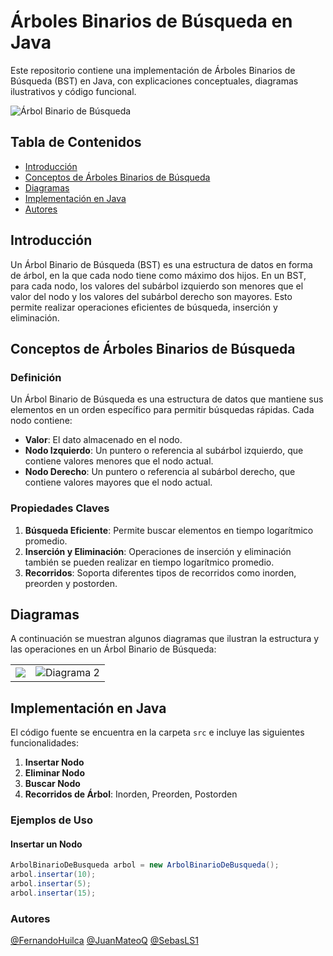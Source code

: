 # Árboles Binarios de Búsqueda en Java

Este repositorio contiene una implementación de Árboles Binarios de Búsqueda (BST) en Java, con explicaciones conceptuales, diagramas ilustrativos y código funcional.

![Árbol Binario de Búsqueda](https://github.com/FernandoHuilca/Arboles_Binarios_de_Busqueda/assets/134117009/2045c092-6e79-4c00-ad22-709a2bee06f5)

## Tabla de Contenidos

- [Introducción](#introducción)
- [Conceptos de Árboles Binarios de Búsqueda](#conceptos-de-árboles-binarios-de-búsqueda)
- [Diagramas](#diagramas)
- [Implementación en Java](#implementación-en-java)
- [Autores](#autores)

## Introducción

Un Árbol Binario de Búsqueda (BST) es una estructura de datos en forma de árbol, en la que cada nodo tiene como máximo dos hijos. En un BST, para cada nodo, los valores del subárbol izquierdo son menores que el valor del nodo y los valores del subárbol derecho son mayores. Esto permite realizar operaciones eficientes de búsqueda, inserción y eliminación.

## Conceptos de Árboles Binarios de Búsqueda

### Definición

Un Árbol Binario de Búsqueda es una estructura de datos que mantiene sus elementos en un orden específico para permitir búsquedas rápidas. Cada nodo contiene:

- **Valor**: El dato almacenado en el nodo.
- **Nodo Izquierdo**: Un puntero o referencia al subárbol izquierdo, que contiene valores menores que el nodo actual.
- **Nodo Derecho**: Un puntero o referencia al subárbol derecho, que contiene valores mayores que el nodo actual.

### Propiedades Claves

1. **Búsqueda Eficiente**: Permite buscar elementos en tiempo logarítmico promedio.
2. **Inserción y Eliminación**: Operaciones de inserción y eliminación también se pueden realizar en tiempo logarítmico promedio.
3. **Recorridos**: Soporta diferentes tipos de recorridos como inorden, preorden y postorden.

## Diagramas

A continuación se muestran algunos diagramas que ilustran la estructura y las operaciones en un Árbol Binario de Búsqueda:

<table>
  <tr>
    <td><img src="https://github.com/FernandoHuilca/Arboles_Binarios_de_Busqueda/assets/134117009/2045c092-6e79-4c00-ad22-709a2bee06f5"></td>
    <td><img src="https://github.com/FernandoHuilca/Arboles_Binarios_de_Busqueda/assets/134117009/2045c092-6e79-4c00-ad22-709a2bee06f5" alt="Diagrama 2"></td>
  </tr>
</table>

## Implementación en Java

El código fuente se encuentra en la carpeta `src` e incluye las siguientes funcionalidades:

1. **Insertar Nodo**
2. **Eliminar Nodo**
3. **Buscar Nodo**
4. **Recorridos de Árbol**: Inorden, Preorden, Postorden

### Ejemplos de Uso

#### Insertar un Nodo

```java
ArbolBinarioDeBusqueda arbol = new ArbolBinarioDeBusqueda();
arbol.insertar(10);
arbol.insertar(5);
arbol.insertar(15);
```

### Autores
[@FernandoHuilca](https://github.com/FernandoHuilca)
[@JuanMateoQ](https://github.com/JuanMateoQ)
[@SebasLS1](https://github.com/SebasLS1)
